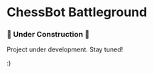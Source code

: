 # ChessBot Battleground

### 🚧 Under Construction 🚧

Project under development. Stay tuned!

:)
<!-- 
##  Summary

This repository is designed to help you train and compare model architectures, primarily in computer vision, to see how well they can extract information and perform in chess using tiny 8x8 chess board images

The dataset is available under Releases, and contains 2000 pgn files split into train and test. A pytorch dataset is provided in the library at `chessbot.data.dataset` to load the data. 

This library provides support for:

- **Dataset/Training:** Dataset and training code for models.
- **Gym Environment:** Gym environment for inference, self-play, and displaying games
- **Dueling:** Functionality for best-of-N matches between saved models
- **MCTS:** Simple implementation to give your supervised models search capability.
- **Visualization:** Watch your models in action as they play and adapt on the board.


## 📂 Dataset

Currently the dataset contains approximately **700 million positions** in **PGN format**. 
The repo provides a pytorch dataset to load the data and it is mainly taken from the following sources

Highlights include:

- Lumbra's Database (filtered 2600+)
- Lichess Puzzle Database
- Computer chess - TCEC Database, CCRL, Stockfish vs. AlphaZero, Kasparov vs Deep Blue
- Includes Chess960/FR/freestyle
- Stockfish Generated Data - position evaluation and selfplay from position

With a goal of reaching **1 billion positions**, the dataset is ideal for large-scale training. 

*download link coming here*  


## 🧠 Training

A training pipeline is provided, however it was designed for my machine, so users may want to write their own training code.

- **PyTorch Dataset:** Load positions directly from PGN files with multiprocessing for fast data loading.
- **Data Distribution:** The dataset is split into **2000 PGN files**, each containing approximately **350,000 positions**.
- **Trainer:**  
   - Designed for mid-high RAM environments.  
   - Trains in **rounds** and **epochs**:  
     - Each round samples a specified number of training PGN files.  
     - Performs a set number of epochs before moving to next round.
     - 7 PGN ~= 1Gb of RAM


## 🤖 Inference & Battling

Take your models to the battleground! The library includes:

- **Adversarial Gym Environment:**  
  - Designed for **two-player games.**  
  - Visualize and analyze your bots battling it out on the board.
  - Dueling best-of-N matches between your saved models
  
- **Monte Carlo Tree Search (MCTS):**  
  - Leverage MCTS to enhance your bots' decision-making.  
  - Implement search-based strategies for stronger gameplay.  

**MCTS Training Code:** Coming soon!


## 📈 Future Plans

- Expand the dataset to over **1 billion positions**.  
- Deduplicate the TCEC and CCRL datasets
- Release **MCTS training pipelines**.  
- Add enhanced tools for training and visualization.



## 🛠 Installation & Getting Started

1. Clone the repository:  
   ```bash
   git clone https://github.com/your-repo/chessbot-battleground.git
   cd chessbot-battleground
2. Install dependencies
    ```bash
    pip install -r requirements.txt
3. Download the dataset (link coming soon)
4. Check out the examples  -->
